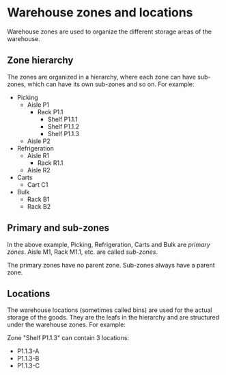 # Warehouse zones and locations

Warehouse zones are used to organize the different storage areas of the warehouse.

## Zone hierarchy

The zones are organized in a hierarchy, where each zone can have sub-zones, which can have its own sub-zones and so on.
For example:

- Picking
  - Aisle P1
    - Rack P1.1
      - Shelf P1.1.1
      - Shelf P1.1.2
      - Shelf P1.1.3
  - Aisle P2
- Refrigeration
  - Aisle R1
    - Rack R1.1
  - Aisle R2
- Carts
  - Cart C1
- Bulk
  - Rack B1
  - Rack B2

## Primary and sub-zones

In the above example, Picking, Refrigeration, Carts and Bulk are *primary zones*. Aisle M1, Rack M1.1, etc. are called *sub-zones*.

The primary zones have no parent zone. Sub-zones always have a parent zone.

## Locations

The warehouse locations (sometimes called bins) are used for the actual storage of the goods.
They are the leafs in the hierarchy and are structured under the warehouse zones.
For example:

Zone "Shelf P1.1.3" can contain 3 locations:

- P1.1.3-A
- P1.1.3-B
- P1.1.3-C

